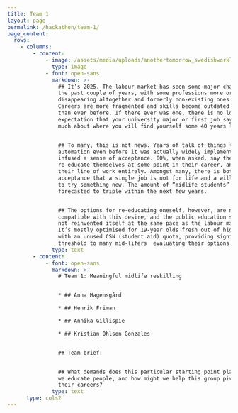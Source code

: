 ```yaml
---
title: Team 1
layout: page
permalink: /hackathon/team-1/
page_content:
  rows:
    - columns:
        - content:
            - image: /assets/media/uploads/anothertomorrow_swedishworklab_97.jpg
              type: image
            - font: open-sans
              markdown: >-
                ## It’s 2025. The labour market has seen some major changes in
                the past couple of years, with some professions more or less
                disappearing altogether and formerly non-existing ones emerging.
                Careers are more fragmented and skills become outdated faster
                than ever before. If there ever was one, there is no longer the
                expectation that your university major or first job says very
                much about where you will find yourself some 40 years later.


                ## To many, this is not news. Years of talk of things like
                automation even before it was actually widely implemented, has
                infused a sense of acceptance. 80%, when asked, say they want to
                re-educate themselves at some point in their career, and switch
                their line of work entirely. Amongst many, there is both an
                acceptance that a single job is not for life and a willingness
                to try something new. The amount of “midlife students” is
                forecasted to triple within the next few years. 


                ## The options for re-educating oneself, however, are not always
                compatible with this desire, and the public education system has
                not reinvented itself at the same pace as the labour market.
                It’s mostly optimised for 19-year olds fresh out of high school
                with an unused CSN (student aid) quota, providing significant
                threshold to many mid-lifers  evaluating their options.
              type: text
        - content:
            - font: open-sans
              markdown: >-
                # Team 1: Meaningful midlife reskilling


                * ## Anna Hagensgård

                * ## Henrik Friman

                * ## Annika Gillispie

                * ## Kristian Ohlson Gonzales


                ## Team brief:


                ## What demands does this particular starting point place on how
                we educate people, and how might we help this group pivot in
                their careers?
              type: text
      type: cols2
---
```


